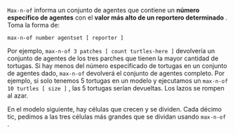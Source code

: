 ﻿`Max-n-of` informa un conjunto de agentes que contiene un **número específico de agentes** con el **valor más alto de un reportero determinado** . Toma la forma de:

```max-n-of number agentset [ reporter ]```

Por ejemplo, `max-n-of 3 patches [ count turtles-here ]` devolvería un conjunto de agentes de los tres parches que tienen la mayor cantidad de tortugas. Si hay menos del número especificado de tortugas en un conjunto de agentes dado, `max-n-of` devolverá el conjunto de agentes completo. Por ejemplo, si solo tenemos 5 tortugas en un modelo y ejecutamos un `max-n-of 10 turtles [ size ]` , las 5 tortugas serían devueltas. Los lazos se rompen al azar.

En el modelo siguiente, hay células que crecen y se dividen. Cada décimo tic, pedimos a las tres células más grandes que se dividan usando `max-n-of` .